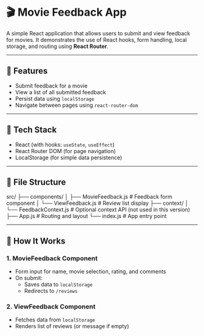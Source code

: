 # 🎬 Movie Feedback App

A simple React application that allows users to submit and view feedback for movies. It demonstrates the use of React hooks, form handling, local storage, and routing using **React Router**.

---

## 🚀 Features

- Submit feedback for a movie
- View a list of all submitted feedback
- Persist data using `localStorage`
- Navigate between pages using `react-router-dom`

---

## 🧱 Tech Stack

- React (with hooks: `useState`, `useEffect`)
- React Router DOM (for page navigation)
- LocalStorage (for simple data persistence)

---

## 📂 File Structure

src/
├── components/
│ ├── MovieFeedback.js # Feedback form component
│ └── ViewFeedback.js # Review list display
├── context/
│ └── FeedbackContext.js # Optional context API (not used in this version)
├── App.js # Routing and layout
└── index.js # App entry point


---

## 🧪 How It Works

### 1. **MovieFeedback Component**
- Form input for name, movie selection, rating, and comments
- On submit:
  - Saves data to `localStorage`
  - Redirects to `/reviews`

### 2. **ViewFeedback Component**
- Fetches data from `localStorage`
- Renders list of reviews (or message if empty)

